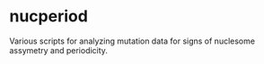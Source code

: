 # nucperiod

Various scripts for analyzing mutation data for signs of nuclesome assymetry and periodicity.
